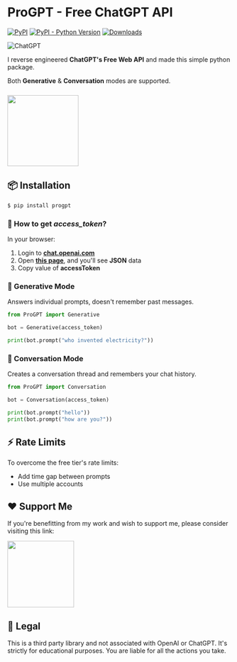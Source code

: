 # ProGPT - Free ChatGPT API

[![PyPI](https://img.shields.io/pypi/v/progpt)](https://pypi.org/project/progpt)
[![PyPI - Python Version](https://img.shields.io/pypi/pyversions/progpt)]()
[![Downloads](https://static.pepy.tech/badge/progpt/month)](https://pepy.tech/project/progpt)

![ChatGPT](https://img.shields.io/badge/chatGPT-74aa9c?style=for-the-badge&logo=openai&logoColor=white)

I reverse engineered **ChatGPT's Free Web API** and made this simple python package.

Both **Generative** & **Conversation** modes are supported.

[<img style="margin-top: 10px" src="https://www.buymeacoffee.com/assets/img/guidelines/download-assets-sm-1.svg" width="160"/>](https://buymeacoffee.com/sonii)

## 📦 Installation
```python
$ pip install progpt
```

### 🔑 How to get *access_token*?
In your browser:
1. Login to [**chat.openai.com**](https://chat.openai.com)
2. Open [**this page**](https://chat.openai.com/api/auth/session), and you'll see **JSON** data
3. Copy value of **accessToken**


### 🚀 Generative Mode
Answers individual prompts, doesn't remember past messages.

```python
from ProGPT import Generative

bot = Generative(access_token)

print(bot.prompt("who invented electricity?"))
```

### 🍿 Conversation Mode
Creates a conversation thread and remembers your chat history.

```python
from ProGPT import Conversation

bot = Conversation(access_token)

print(bot.prompt("hello"))
print(bot.prompt("how are you?"))
```

## ⚡ Rate Limits
To overcome the free tier's rate limits:
- Add time gap between prompts
- Use multiple accounts

## ❤️ Support Me
If you're benefitting from my work and wish to support me, please consider visiting this link:

[<img src="https://www.buymeacoffee.com/assets/img/guidelines/download-assets-sm-1.svg" width="150"/>](https://buymeacoffee.com/sonii)

## 👮 Legal
This is a third party library and not associated with OpenAI or ChatGPT. It's strictly for educational purposes. You are liable for all the actions you take.
